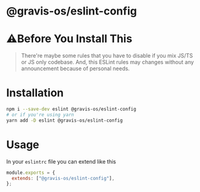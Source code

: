 # @gravis-os/eslint-config

# ⚠️Before You Install This

> There're maybe some rules that you have to disable if you mix JS/TS or JS only codebase. And, this ESLint rules may changes without any announcement because of personal needs.

# Installation

```bash
npm i --save-dev eslint @gravis-os/eslint-config
# or if you're using yarn
yarn add -D eslint @gravis-os/eslint-config
```

# Usage

In your `eslintrc` file you can extend like this

```js
module.exports = {
  extends: ["@gravis-os/eslint-config"],
};
```
